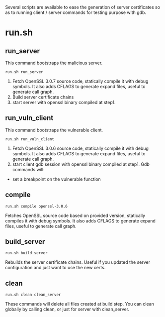 Several scripts are available to ease the generation of server certificates so as to running client / server commands for testing purpose with gdb.

# run.sh

## run_server

This command bootstraps the malicious server.

```run.sh run_server```

1. Fetch OpenSSL 3.0.7 source code, statically compile it with debug symbols. It also adds CFLAGS to generate expand files, useful to generate call graph.
2. Build server certificate chains
3. start server with openssl binary compiled at step1.

## run_vuln_client

This command bootstraps the vulnerable client.

```run.sh run_vuln_client```

1. Fetch OpenSSL 3.0.6 source code, statically compile it with debug symbols. It also adds CFLAGS to generate expand files, useful to generate call graph.
2. start client gdb session with openssl binary compiled at step1. Gdb commands will:
  * set a breakpoint on the vulnerable function

## compile

```run.sh compile openssl-3.0.6```

Fetches OpenSSL source code based on provided version, statically compiles it with debug symbols. It also adds CFLAGS to generate expand files, useful to generate call graph.

## build_server

```run.sh build_server```

Rebuilds the server certificate chains. Useful if you updated the server configuration and just want to use the new certs.

## clean

```run.sh clean clean_server```

These commands will delete all files created at build step. You can clean globally by calling clean, or just for server with clean_server.
